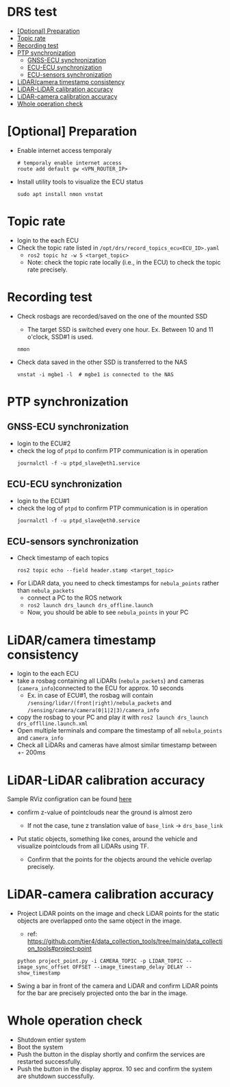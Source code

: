 # DRS test

- [\[Optional\] Preparation](#optional-preparation)
- [Topic rate](#topic-rate)
- [Recording test](#recording-test)
- [PTP synchronization](#ptp-synchronization)
    - [GNSS-ECU synchronization](#gnss-ecu-synchronization)
    - [ECU-ECU synchronization](#ecu-ecu-synchronization)
    - [ECU-sensors synchronization](#ecu-sensors-synchronization)
- [LiDAR/camera timestamp consistency](#lidarcamera-timestamp-consistency)
- [LiDAR-LiDAR calibration accuracy](#lidar-lidar-calibration-accuracy)
- [LiDAR-camera calibration accuracy](#lidar-camera-calibration-accuracy)
- [Whole operation check](#whole-operation-check)


# [Optional] Preparation

- Enable internet access temporaly 
  ```shell
  # temporaly enable internet access
  route add default gw <VPN_ROUTER_IP>
  ```

- Install utility tools to visualize the ECU status
  ```shell
  sudo apt install nmon vnstat
  ```

# Topic rate
- login to the each ECU
- Check the topic rate listed in `/opt/drs/record_topics_ecu<ECU_ID>.yaml`
  - `ros2 topic hz -w 5 <target_topic>`
  - Note: check the topic rate locally (i.e., in the ECU) to check the topic rate precisely.

# Recording test
- Check rosbags are recorded/saved on the one of the mounted SSD
  - The target SSD is switched every one hour. Ex. Between 10 and 11 o'clock, SSD#1 is used.
  ```shell
  nmon
  ```

- Check data saved in the other SSD is transferred to the NAS
  ```shell
  vnstat -i mgbe1 -l  # mgbe1 is connected to the NAS
  ```

# PTP synchronization
## GNSS-ECU synchronization
- login to the ECU#2
- check the log of `ptpd` to confirm PTP communication is in operation
  ```shell
  journalctl -f -u ptpd_slave@eth1.service
  ```

## ECU-ECU synchronization
- login to the ECU#1
- check the log of `ptpd` to confirm PTP communication is in operation
  ```shell
  journalctl -f -u ptpd_slave@eth0.service
  ```

## ECU-sensors synchronization
- Check timestamp of each topics
  ```shell
  ros2 topic echo --field header.stamp <target_topic>
  ```
- For LiDAR data, you need to check timestamps for `nebula_points` rather than `nebula_packets`
  - connect a PC to the ROS network
  - `ros2 launch drs_launch drs_offline.launch`
  - Now, you should be able to see `nebula_points` in your PC

# LiDAR/camera timestamp consistency
- login to the each ECU
- take a rosbag containing all LiDARs (`nebula_packets`) and cameras (`camera_info`)connected to the ECU for approx. 10 seconds
  - Ex. in case of ECU#1, the rosbag will contain `/sensing/lidar/(front|right)/nebula_packets` and `/sensing/camera/camera(0|1|2|3)/camera_info`
- copy the rosbag to your PC and play it with `ros2 launch drs_launch drs_offlline.launch.xml`
- Open multiple terminals and compare the timestamp of all `nebula_points` and `camera_info`
- Check all LiDARs and cameras have almost similar timestamp between +- 200ms

# LiDAR-LiDAR calibration accuracy
Sample RViz configration can be found [here](samples/lidar_lidar.rviz)

- confirm z-value of pointclouds near the ground is almost zero
  - If not the case, tune z translation value of `base_link` -> `drs_base_link`

- Put static objects, something like cones, around the vehicle and visualize pointclouds from all LiDARs using TF.
  - Confirm that the points for the objects around the vehicle overlap precisely.

# LiDAR-camera calibration accuracy
- Project LiDAR points on the image and check LiDAR points for the static objects are overlapped onto the same object in the image.
  - ref: https://github.com/tier4/data_collection_tools/tree/main/data_collection_tools#project-point
  ```shell
  python project_point.py -i CAMERA_TOPIC -p LIDAR_TOPIC --image_sync_offset OFFSET --image_timestamp_delay DELAY --show_timestamp 
  ```

- Swing a bar in front of the camera and LiDAR and confirm LiDAR points for the bar are precisely projected onto the bar in the image.

# Whole operation check
- Shutdown entier system
- Boot the system
- Push the button in the display shortly and confirm the services are restarted successfully.
- Push the button in the display approx. 10 sec  and confirm the system are shutdown successfully.
